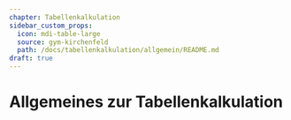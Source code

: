 ```yaml
---
chapter: Tabellenkalkulation
sidebar_custom_props:
  icon: mdi-table-large
  source: gym-kirchenfeld
  path: /docs/tabellenkalkulation/allgemein/README.md
draft: true
---
```


# Allgemeines zur Tabellenkalkulation



<Features />
